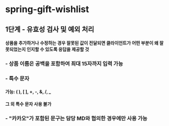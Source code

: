 # spring-gift-wishlist

## 1단계 - 유효성 검사 및 예외 처리

#### 상품을 추가하거나 수정하는 경우 잘못된 값이 전달되면 클라이언트가 어떤 부분이 왜 잘못되었는지 인지할 수 있도록 응답을 제공할 것

### - 상품 이름은 공백을 포함하여 최대 15자까지 입력 가능

### - 특수 문자
#### 가능: ( ), [ ], +, -, &, /, _
#### 그 외 특수 문자 사용 불가

### - "카카오"가 포함된 문구는 담당 MD와 협의한 경우에만 사용 가능
